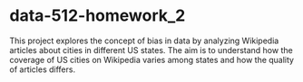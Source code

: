 # data-512-homework_2
This project explores the concept of bias in data by analyzing Wikipedia articles about cities in different US states. The aim is to understand how the coverage of US cities on Wikipedia varies among states and how the quality of articles differs.
